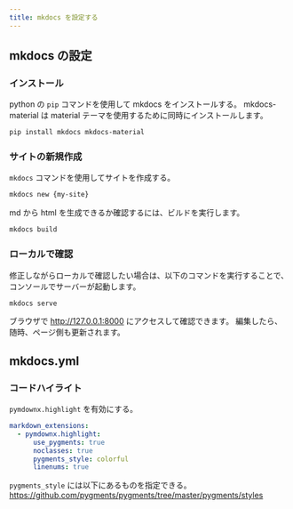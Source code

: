 ```yaml
---
title: mkdocs を設定する
---
```


## mkdocs の設定

### インストール

python の `pip` コマンドを使用して mkdocs をインストールする。
mkdocs-material は material テーマを使用するために同時にインストールします。

```bash
pip install mkdocs mkdocs-material
```

### サイトの新規作成

`mkdocs` コマンドを使用してサイトを作成する。

```bash
mkdocs new {my-site}
```

md から html を生成できるか確認するには、ビルドを実行します。

```bash
mkdocs build
```

### ローカルで確認

修正しながらローカルで確認したい場合は、以下のコマンドを実行することで、コンソールでサーバーが起動します。

```bash
mkdocs serve
```

ブラウザで <http://127.0.0.1:8000> にアクセスして確認できます。
編集したら、随時、ページ側も更新されます。

## mkdocs.yml

### コードハイライト

`pymdownx.highlight` を有効にする。

```yaml
markdown_extensions:
  - pymdownx.highlight:
      use_pygments: true
      noclasses: true
      pygments_style: colorful
      linenums: true
```

`pygments_style` には以下にあるものを指定できる。  
<https://github.com/pygments/pygments/tree/master/pygments/styles>
